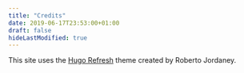 ```yaml
---
title: "Credits"
date: 2019-06-17T23:53:00+01:00
draft: false
hideLastModified: true
---
```


This site uses the [Hugo Refresh](https://themes.gohugo.io/themes/hugo-refresh/) theme created by Roberto Jordaney.